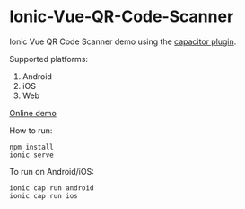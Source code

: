 # Ionic-Vue-QR-Code-Scanner

Ionic Vue QR Code Scanner demo using the [capacitor plugin](https://github.com/xulihang/capacitor-plugin-dynamsoft-barcode-reader).

Supported platforms:

1. Android
2. iOS
3. Web


[Online demo](https://zippy-queijadas-f321ba.netlify.app/)

How to run:

```
npm install
ionic serve
```

To run on Android/iOS:

```
ionic cap run android
ionic cap run ios
```
